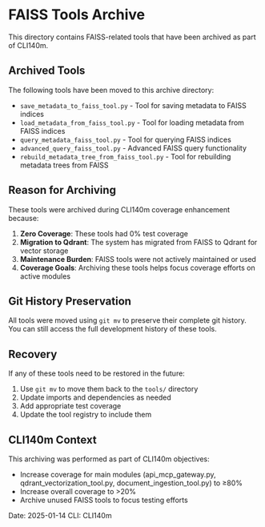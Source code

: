 # FAISS Tools Archive

This directory contains FAISS-related tools that have been archived as part of CLI140m.

## Archived Tools

The following tools have been moved to this archive directory:

- `save_metadata_to_faiss_tool.py` - Tool for saving metadata to FAISS indices
- `load_metadata_from_faiss_tool.py` - Tool for loading metadata from FAISS indices
- `query_metadata_faiss_tool.py` - Tool for querying FAISS indices
- `advanced_query_faiss_tool.py` - Advanced FAISS query functionality
- `rebuild_metadata_tree_from_faiss_tool.py` - Tool for rebuilding metadata trees from FAISS

## Reason for Archiving

These tools were archived during CLI140m coverage enhancement because:

1. **Zero Coverage**: These tools had 0% test coverage
2. **Migration to Qdrant**: The system has migrated from FAISS to Qdrant for vector storage
3. **Maintenance Burden**: FAISS tools were not actively maintained or used
4. **Coverage Goals**: Archiving these tools helps focus coverage efforts on active modules

## Git History Preservation

All tools were moved using `git mv` to preserve their complete git history. You can still access the full development history of these tools.

## Recovery

If any of these tools need to be restored in the future:

1. Use `git mv` to move them back to the `tools/` directory
2. Update imports and dependencies as needed
3. Add appropriate test coverage
4. Update the tool registry to include them

## CLI140m Context

This archiving was performed as part of CLI140m objectives:
- Increase coverage for main modules (api_mcp_gateway.py, qdrant_vectorization_tool.py, document_ingestion_tool.py) to ≥80%
- Increase overall coverage to >20%
- Archive unused FAISS tools to focus testing efforts

Date: 2025-01-14
CLI: CLI140m

